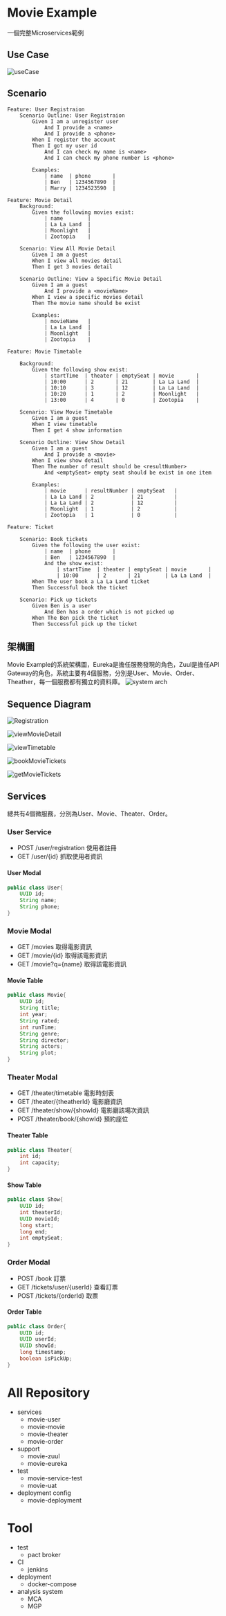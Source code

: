 # Movie Example
一個完整Microservices範例

## Use Case
![useCase](out/diagram/useCase/useCase@1-9.png)
## Scenario
```gherkin
Feature: User Registraion
    Scenario Outline: User Registraion
        Given I am a unregister user
            And I provide a <name>
            And I provide a <phone>
        When I register the account
        Then I got my user id
            And I can check my name is <name>
            And I can check my phone number is <phone>

        Examples:
            | name  | phone       |
            | Ben   | 1234567890  |
            | Marry | 1234523590  |
```
```gherkin
Feature: Movie Detail
    Background:
        Given the following movies exist:
            | name        |
            | La La Land  |
            | Moonlight   |
            | Zootopia    |

    Scenario: View All Movie Detail
        Given I am a guest
        When I view all movies detail
        Then I get 3 movies detail

    Scenario Outline: View a Specific Movie Detail
        Given I am a guest
            And I provide a <movieName>
        When I view a specific movies detail
        Then The movie name should be exist

        Examples:
            | movieName   |
            | La La Land  |
            | Moonlight   |
            | Zootopia    |
```
```gherkin
Feature: Movie Timetable

    Background:
        Given the following show exist:
            | startTime  | theater | emptySeat | movie       |
            | 10:00      | 2       | 21        | La La Land  |
            | 10:10      | 3       | 12        | La La Land  |
            | 10:20      | 1       | 2         | Moonlight   |
            | 13:00      | 4       | 0         | Zootopia    |

    Scenario: View Movie Timetable
        Given I am a guest
        When I view timetable
        Then I get 4 show information

    Scenario Outline: View Show Detail
        Given I am a guest
            And I provide a <movie>
        When I view show detail
        Then The number of result should be <resultNumber>
            And <emptySeat> empty seat should be exist in one item
        
        Examples:
            | movie      | resultNumber | emptySeat   |
            | La La Land | 2            | 21          |
            | La La Land | 2            | 12          |
            | Moonlight  | 1            | 2           |
            | Zootopia   | 1            | 0           |
```
```gherkin
Feature: Ticket

    Scenario: Book tickets
        Given the following the user exist:
            | name  | phone       |
            | Ben   | 1234567890  |
            And the show exist:
                | startTime  | theater | emptySeat | movie       |
                | 10:00      | 2       | 21        | La La Land  |
        When The user book a La La Land ticket
        Then Successful book the ticket

    Scenario: Pick up tickets
        Given Ben is a user
            And Ben has a order which is not picked up
        When The Ben pick the ticket
        Then Successful pick up the ticket
```
## 架構圖
Movie Example的系統架構圖，Eureka是擔任服務發現的角色，Zuul是擔任API Gateway的角色，系統主要有4個服務，分別是User、Movie、Order、Theather，每一個服務都有獨立的資料庫。
![system arch](out/diagram/systemArch/systemArch@1-31.png)


## Sequence Diagram
![Registration](out/diagram/registration/Registration.png)

![viewMovieDetail](out/diagram/viewMovieDetail/View%20Movie%20Detail.png)

![viewTimetable](out/diagram/viewTimetable/View%20Movie%20Timetable.png)

![bookMovieTickets](out/diagram/bookMovieTickets/Book%20Movie%20Tickets.png)

![getMovieTickets](out/diagram/pickUpMovieTickets/Pick%20Up%20Movie%20Tickets.png)

## Services

總共有4個微服務，分別為User、Movie、Theater、Order。

### User Service
- POST /user/registration 使用者註冊
- GET /user/{id} 抓取使用者資訊

#### User Modal
```java
public class User{
    UUID id;
    String name;
    String phone;
}
```

### Movie Modal
- GET /movies 取得電影資訊
- GET /movie/{id} 取得該電影資訊
- GET /movie?q={name} 取得該電影資訊

#### Movie Table
```java
public class Movie{
    UUID id;
    String title;
    int year;
    String rated;
    int runTime;
    String genre;
    String director;
    String actors;
    String plot;
}
```

### Theater Modal
- GET /theater/timetable 電影時刻表
- GET /theater/{theatherId} 電影廳資訊
- GET /theater/show/{showId} 電影廳該場次資訊
- POST /theater/book/{showId} 預約座位

#### Theater Table
```java
public class Theater{
    int id;
    int capacity;
}
```
#### Show Table
```java
public class Show{
    UUID id;
    int theaterId;
    UUID movieId;
    long start;
    long end;
    int emptySeat;
}
```

### Order Modal
- POST /book 訂票
- GET /tickets/user/{userId} 查看訂票
- POST /tickets/{orderId} 取票

#### Order Table
```java
public class Order{
    UUID id;
    UUID userId;
    UUID showId;
    long timestamp;
    boolean isPickUp;
}
```

# All Repository
- services
    - movie-user
    - movie-movie
    - movie-theater
    - movie-order
- support
    - movie-zuul
    - movie-eureka
- test
    - movie-service-test
    - movie-uat
- deployment config
    - movie-deployment

# Tool
- test
    - pact broker
- CI
    - jenkins
- deployment
    - docker-compose
- analysis system
    - MCA
    - MGP
